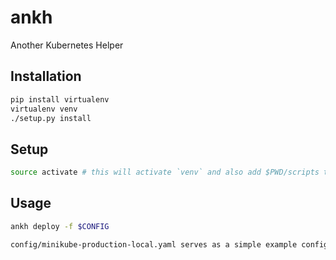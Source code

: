 # ankh

Another Kubernetes Helper

## Installation

```sh
pip install virtualenv
virtualenv venv
./setup.py install
```

## Setup

```sh
source activate # this will activate `venv` and also add $PWD/scripts to your PATH
```

## Usage

```sh
ankh deploy -f $CONFIG

config/minikube-production-local.yaml serves as a simple example config for deploying to "minikube"
```
